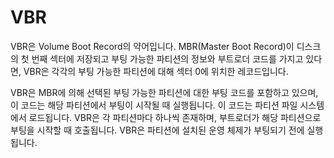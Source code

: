 # VBR
VBR은 Volume Boot Record의 약어입니다. MBR(Master Boot Record)이 디스크의 첫 번째 섹터에 저장되고 부팅 가능한 파티션의 정보와 부트로더 코드를 가지고 있다면, VBR은 각각의 부팅 가능한 파티션에 대해 섹터 0에 위치한 레코드입니다.

VBR은 MBR에 의해 선택된 부팅 가능한 파티션에 대한 부팅 코드를 포함하고 있으며, 이 코드는 해당 파티션에서 부팅이 시작될 때 실행됩니다. 이 코드는 파티션 파일 시스템에서 로드됩니다. VBR은 각 파티션마다 하나씩 존재하며, 부트로더가 해당 파티션으로 부팅을 시작할 때 호출됩니다. VBR은 파티션에 설치된 운영 체제가 부팅되기 전에 실행됩니다.
